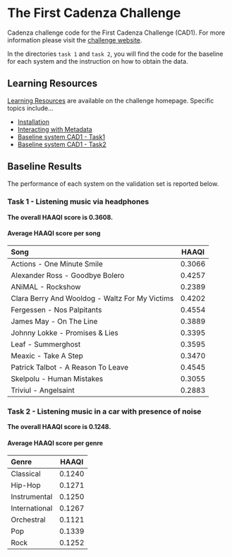# The First Cadenza Challenge

Cadenza challenge code for the First Cadenza Challenge (CAD1).
For more information please visit the [challenge website](https://cadenzachallenge.org/docs/cadenza1/cc1_intro).

In the directories `task 1` and `task 2`, you will find the code for the baseline for each system
and the instruction on how to obtain the data.

## Learning Resources

[Learning Resources](http://cadenzachallenge.org/docs/learning_resources/learning_intro) are available on the challenge homepage. Specific topics include...

- [Installation](https://colab.research.google.com/drive/1m2EvNyBmaZT5njbWkHOUAIvPKyxR8iRc?usp=sharing)
- [Interacting with Metadata](https://colab.research.google.com/drive/1XtoMp8Vv_6ZtU4AE9OmQj7uRbsCzw_ZY?usp=sharing)
- [Baseline system CAD1 - Task1](https://colab.research.google.com/drive/1j8L2dBo8rTQsbKzPTxAymVvDMgHtgtnK?usp=sharing)
- [Baseline system CAD1 - Task2](https://colab.research.google.com/drive/1fgvnrgCUiylUHL26ElShp6egIZiU_vNz?usp=sharing)

## Baseline Results

The performance of each system on the validation set is reported below.

### Task 1 - Listening music via headphones

**The overall HAAQI score is 0.3608.**

#### Average HAAQI score per song

| Song                                            |   HAAQI    |
|:------------------------------------------------|:----------:|
| Actions - One Minute Smile                      |   0.3066   |
| Alexander Ross - Goodbye Bolero                 |   0.4257   |
| ANiMAL - Rockshow                               |   0.2389   |
| Clara Berry And Wooldog - Waltz For My Victims  |   0.4202   |
| Fergessen - Nos Palpitants                      |   0.4554   |
| James May - On The Line                         |   0.3889   |
| Johnny Lokke - Promises & Lies                  |   0.3395   |
| Leaf - Summerghost                              |   0.3595   |
| Meaxic - Take A Step                            |   0.3470   |
| Patrick Talbot - A Reason To Leave              |   0.4545   |
| Skelpolu - Human Mistakes                       |   0.3055   |
| Triviul - Angelsaint                            |   0.2883   |

### Task 2 - Listening music in a car with presence of noise

**The overall HAAQI score is 0.1248.**

#### Average HAAQI score per genre

| Genre          |   HAAQI    |
|:---------------|:----------:|
| Classical      |   0.1240   |
| Hip-Hop        |   0.1271   |
| Instrumental   |   0.1250   |
| International  |   0.1267   |
| Orchestral     |   0.1121   |
| Pop            |   0.1339   |
| Rock           |   0.1252   |
